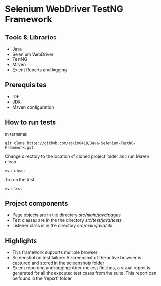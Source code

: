 # Selenium WebDriver TestNG Framework

## Tools  & Libraries
- Java
- Selenium WebDriver
- TestNG 
- Maven
- Extent Reports and logging

## Prerequisites
- IDE 
- JDK 
- Maven configuration


## How to run tests
In terminal:
```
git clone https://github.com/ajkim0418/Java-Selenium-TestNG-Framework.git
```
Change directory to the location of cloned project folder and run Maven clean
```
mvn clean
```
To run the test
```
mvn test
```

## Project components
- Page objects are in the directory *src/main/java/pages*
- Test classes are in the the directory *src/test/java/tests*
- Listener class is in the directory *src/main/java/util*

## Highlights
- This framework supports multiple browser
- Screenshot on test failure: A screenshot of the active browser is captured and stored in the screenshots folder
- Extent reporting and logging: After the test finishes, a visual report is generated for all the executed test cases from the suite. This report can be found in the 'report' folder
